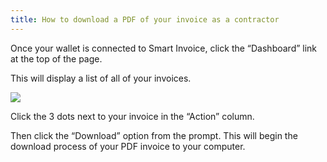```yaml
---
title: How to download a PDF of your invoice as a contractor
---
```


Once your wallet is connected to Smart Invoice, click the “Dashboard” link at the top of the page.

This will display a list of all of your invoices.

<img src="/screenshots/smart-invoice-download-pdf-from-dashboard.png" />

Click the 3 dots next to your invoice in the “Action” column. 

Then click the “Download” option from the prompt. This will begin the download process of your PDF invoice to your computer.
